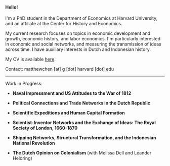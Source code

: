 #### Hello!

I'm a PhD student in the Department of Economics at Harvard University, and an affiliate at the Center for History and Economics.

My current research focuses on topics in economic development and growth, economic history, and labor economics. I'm particularly interested in economic and social networks, and measuring the transmission of ideas across time. I have auxiliary interests in Dutch and Indonesian history.

My CV is available [here](https://matthewleechen.github.io/cv/MLC_CV_12_August_2023.pdf).



Contact: matthewchen [at] g [dot] harvard [dot] edu 

--------

Work in Progress:

- **Naval Impressment and US Attitudes to the War of 1812**

- **Political Connections and Trade Networks in the Dutch Republic**

- **Scientific Expeditions and Human Capital Formation**

- **Scientist-Inventor Networks and the Exchange of Ideas: The Royal Society of London, 1660-1870**

- **Shipping Networks, Structural Transformation, and the Indonesian National Revolution**

- **The Dutch Opinion on Colonialism** (with Melissa Dell and Leander Heldring)
